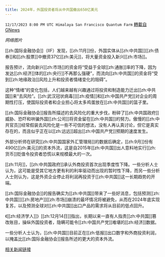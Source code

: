 ```yaml
---
title: 2024年，外国投资者将从中共国撤出650亿美元
---
```

`12/17/2023 8:00 PM UTC Himalaya San Francisco Quantum Farm` [轉載自GNews](https://gnews.org/articles/2121551)

*网络图片*

[[zh:国际金融协会]]（IIF）发现，[[zh:11月]]份，外国实体从[[zh:中共国]][[zh:债券]]和[[zh:股票]]中撤资37亿[[zh:美元]]，将大量资金投入新兴[[zh:市场]]。

报告预计，流向新兴[[zh:市场]]的资金将“受益于全球[[zh:通胀]]率的下降，因为发达[[zh:经济]]体的[[zh:央行]]不再那么强硬”，而流向[[zh:中共国]]的资金将“受到[[zh:地缘政治]]风险上升和投资者情绪变化的阻碍”。

这种“情绪”的变化包括，人们越来越有兴趣通过将投资和制造能力迁出[[zh:中共国]]来“去风险”。[[zh:武汉冠状病毒]][[zh:疫情]]和[[zh:中国共产党]]对企业的周期性打压，使国际投资者和企业担心将太多鸡蛋放在[[zh:中共国]]的篮子里。

[[zh:国际金融协会]]报告所描述的去风险化的重大步伐，粉碎了[[zh:中共国政府]]威胁、恐吓和哄骗外国[[zh:公司]]将资金留在[[zh:中共国]]的努力。傲慢的[[zh:中共官员]]经常假装去风险化是一些不可信的想法，没有人再认真讨论，但它是真实存在的，而且似乎正在以[[zh:远远]]超出[[zh:中国共产党]]预期的速度发生。

外部分析师在研究[[zh:中共国国家外汇管理局]]的数据后确定，[[zh:9月]]份有490亿[[zh:美元]]的资本外流，这是自2015年[[zh:中共国]]出人意料地实行[[zh:货币]]贬值令投资者恐慌以来规模最大的一次。

[[zh:11月]]，[[zh:中共国政府]]承认外商投资首次出现季度性下降。一些分析人士认为，这可能是受其它地方更有利的利率驱动而出现的暂时性下降，而另一些分析人士则认为，这是外资企业停止将利润再投资于[[zh:中共国]]这一长期趋势的开端。

[[zh:国际金融协会]]的报告确实为[[zh:中共国]]带来了一些好消息，包括预测[[zh:中共国]][[zh:房地产]][[zh:市场]]崩溃的最坏情况将被避免，从而在2024年底实现复苏，以及预测全球对[[zh:中共国]]出口产品的需求将从目前的低点回升。

《[[zh:经济学人]]》[[zh:12月14日]]指出，长期以来一直有人指责[[zh:中共国]]篡改账目，操纵外国投资者，隐瞒可能令[[zh:中国共产党]]难堪的[[zh:经济]]数据。

一些分析人士认为，[[zh:中共国]]目前正在[[zh:低报]]出口数字和外商投资利润，以掩盖比[[zh:国际金融协会]]报告所述的更大的资本外流。

[相关新闻链接](https://www.breitbart.com/asia/2023/12/15/report-foreign-investors-will-pull-65-billion-out-of-china-in-2024/)
